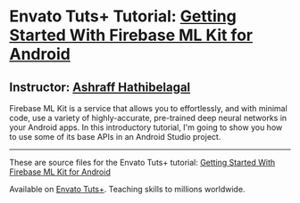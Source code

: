 # Envato Tuts+ Tutorial: [Getting Started With Firebase ML Kit for Android][published url]
## Instructor: [Ashraff Hathibelagal][instructor url]

Firebase ML Kit is a service that allows you to effortlessly, and with minimal code, use a variety of highly-accurate, pre-trained deep neural networks in your Android apps. In this introductory tutorial, I'm going to show you how to use some of its base APIs in an Android Studio project.

------
These are source files for the Envato Tuts+ tutorial: [Getting Started With Firebase ML Kit for Android][published url]

Available on [Envato Tuts+](https://tutsplus.com). Teaching skills to millions worldwide.

[published url]: http://code.tutsplus.com/tutorials/getting-started-with-firebase-ml-kit-for-android--cms-31305
[instructor url]: https://tutsplus.com/authors/ashraff-hathibelagal
